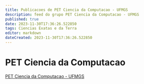 ```yaml
---
title: Publicacoes de PET Ciencia da Computacao - UFMGS
description: feed do grupo PET Ciencia da Computacao - UFMGS
published: true
date: 2023-11-30T17:36:26.522850
tags: Ciencias Exatas e da Terra
editor: markdown
dateCreated: 2023-11-30T17:36:26.522850
---
```


# PET Ciencia da Computacao
[PET Ciencia da Computacao - UFMGS](/grupo/195PETCienciadaComputacaoUFMGS.md)
